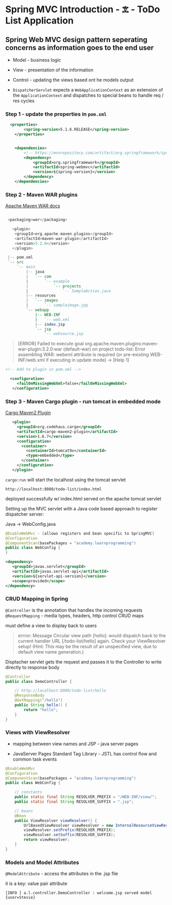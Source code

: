 # Spring MVC Introduction - 𖠊 - ToDo List Application

## Spring Web MVC design pattern seperating concerns as information goes to the end user

* Model - business logic

* View - presentation of the information

* Control - updating the views based ont he models output

* `DispatcherServlet` expects a `WebApplicationContext` as an extension of the `ApplicationContext` and dispatches to special beans to handle req / res cycles

### Step 1 - update the properties in `pom.xml`

```xml
  <properties>
        <spring-version>5.1.6.RELEASE</spring-version>
    </properties>


    <dependencies>
        <!-- https://mvnrepository.com/artifact/org.springframework/spring-webmvc -->
        <dependency>
            <groupId>org.springframework</groupId>
            <artifactId>spring-webmvc</artifactId>
            <version>${spring-version}</version>
        </dependency>
    </dependencies>
```
### Step 2 - Maven WAR plugins

[Apache Maven WAR docs](https://maven.apache.org/plugins/maven-war-plugin/)

```haskell

 <packaging>war</packaging>

   <plugin>
    <groupId>org.apache.maven.plugins</groupId>
    <artifactId>maven-war-plugin</artifactId>
    <version>3.2.0</version>
   </plugin>

 |-- pom.xml
 `-- src
     `-- main
         |-- java
         |   `-- com
         |       `-- example
         |           `-- projects
         |               `-- SampleAction.java
         |-- resources
         |   `-- images
         |       `-- sampleimage.jpg
         `-- webapp
             |-- WEB-INF
             |   `-- web.xml
             |-- index.jsp
             `-- jsp
                 `-- websource.jsp
```

> [ERROR] Failed to execute goal org.apache.maven.plugins:maven-war-plugin:3.2.0:war (default-war) on project todo-list: Error assembling WAR: webxml attribute is required (or pre-existing WEB-INF/web.xml if executing in update mode) -> [Help 1]

```xml
<!-- Add to plugin in pom.xml -->

  <configuration>
     <failOnMissingWebXml>false</failOnMissingWebXml>
   </configuration>
```

### Step 3 - Maven Cargo plugin - run tomcat in embedded mode

[Cargo Maven2 Plugin](https://codehaus-cargo.github.io/cargo/Home.html)

```xml
   <plugin>
     <groupId>org.codehaus.cargo</groupId>
     <artifactId>cargo-maven2-plugin</artifactId>
     <version>1.6.7</version>
     <configuration>
       <container>
         <containerId>tomcat9x</containerId>
         <type>embedded</type>
       </container>
     </configuration>
   </plugin>
```

`cargo:run` will start the localhost using the tomcat servlet

`http://localhost:8080/todo-list/index.html`

deployed successfully w/ index.html served on the apache tomcat servlet

Setting up the MVC servlet with a Java code based approach to register dispatcher server:

Java -> WebConfig.java

```java
@EnableWebMvc - [allows registers and bean specific to SpringMVC]
@Configuration
@ComponentScan(basePackages = "academy.learnprogramming")
public class WebConfig {
}
```

```xml
<dependency>
   <groupId>javax.servlet</groupId>
   <artifactId>javax.servlet-api</artifactId>
   <version>${servlet-api-version}</version>
   <scope>provided</scope>
</dependency>
```

### CRUD Mapping in Spring

`@Controller` is the annotation that handles the incoming requests
`@RequestMapping` - media types, headers, http control CRUD maps

must define a view to display back to users 

> errror: Message Circular view path [hello]: would dispatch back to the current handler URL [/todo-list/hello] again. Check your ViewResolver setup! (Hint: This may be the result of an unspecified view, due to default view name generation.)

Disptacher servlet gets the request and passes it to the Controller to write directly to response body

```java
@Controller
public class DemoController {

    // http://localhost:8080/todo-list/hello
    @ResponseBody
    @GetMapping("/hello")
    public String hello() {
        return "hello";
    }
}
```

### Views with ViewResolver

* mapping between view names and JSP - java server pages

* JavaServer Pages Standard Tag Library - JSTL has control flow and common task events

```java
@EnableWebMvc
@Configuration
@ComponentScan(basePackages = "academy.learnprogramming")
public class WebConfig {

    // constants
    public static final String RESOLVER_PREFIX = "/WEB-INF/view/";
    public static final String RESOLVER_SUFFIX = ".jsp";

    // beans
    @Bean
    public ViewResolver viewResolver() {
        UrlBasedViewResolver viewResolver = new InternalResourceViewResolver();
        viewResolver.setPrefix(RESOLVER_PREFIX);
        viewResolver.setSuffix(RESOLVER_SUFFIX);
        return viewResolver;
    }
}
```

### Models and Model Attributes

`@ModelAttribute` - access the attributes in the .jsp file

it is a key: value pair attribute 

`[INFO ] a.l.controller.DemoController : welcome.jsp served model {user=Stevie}`


